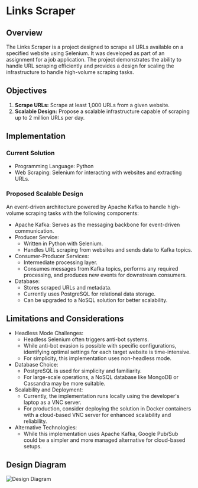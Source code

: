 # Links Scraper

## Overview

The Links Scraper is a project designed to scrape all URLs available on a specified website using Selenium. It was developed as part of an assignment for a job application. The project demonstrates the ability to handle URL scraping efficiently and provides a design for scaling the infrastructure to handle high-volume scraping tasks.

## Objectives

1. **Scrape URLs:** Scrape at least 1,000 URLs from a given website.
1. **Scalable Design:** Propose a scalable infrastructure capable of scraping up to 2 million URLs per day.

## Implementation

### Current Solution

* Programming Language: Python
* Web Scraping: Selenium for interacting with websites and extracting URLs.

### Proposed Scalable Design

An event-driven architecture powered by Apache Kafka to handle high-volume scraping tasks with the following components:

* Apache Kafka: Serves as the messaging backbone for event-driven communication.
* Producer Service:
  * Written in Python with Selenium.
  * Handles URL scraping from websites and sends data to Kafka topics.
* Consumer-Producer Services:
  * Intermediate processing layer.
  * Consumes messages from Kafka topics, performs any required processing, and produces new events for downstream consumers.
* Database:
  * Stores scraped URLs and metadata.
  * Currently uses PostgreSQL for relational data storage.
  * Can be upgraded to a NoSQL solution for better scalability.

## Limitations and Considerations

* Headless Mode Challenges:
  * Headless Selenium often triggers anti-bot systems.
  * While anti-bot evasion is possible with specific configurations, identifying optimal settings for each target website is time-intensive.
  * For simplicity, this implementation uses non-headless mode.
* Database Choice:
  * PostgreSQL is used for simplicity and familiarity.
  * For large-scale operations, a NoSQL database like MongoDB or Cassandra may be more suitable.
* Scalability and Deployment:
  * Currently, the implementation runs locally using the developer's laptop as a VNC server.
  * For production, consider deploying the solution in Docker containers with a cloud-based VNC server for enhanced scalability and reliability.
* Alternative Technologies:
  * While this implementation uses Apache Kafka, Google Pub/Sub could be a simpler and more managed alternative for cloud-based setups.

## Design Diagram

![Design Diagram](http://www.plantuml.com/plantuml/proxy?src=https://raw.githubusercontent.com/notalentgeek/links_scraper/master/umls/design_diagram.uml)
